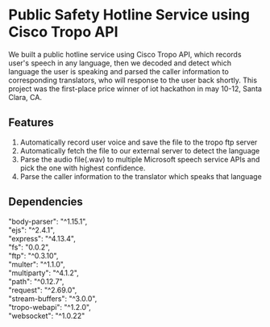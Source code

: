 ﻿# Public Safety Hotline Service using Cisco Tropo API

We built a public hotline service using Cisco Tropo API, which records user's speech in any language, then we decoded and detect which language the user is speaking and parsed the caller information to corresponding translators, who will response to the user back shortly. This project was the first-place price winner of iot hackathon in may 10-12, Santa Clara, CA.  

## Features
1. Automatically record user voice and save the file to the tropo ftp server
2. Automatically fetch the file to our external server to detect the language
3. Parse the audio file(.wav) to multiple Microsoft speech service APIs and pick the one with highest confidence.
4. Parse the caller information to the translator which speaks that language


## Dependencies
"body-parser": "^1.15.1",  
    "ejs": "^2.4.1",  
    "express": "^4.13.4",  
    "fs": "0.0.2",  
    "ftp": "^0.3.10",  
    "multer": "^1.1.0",  
    "multiparty": "^4.1.2",  
    "path": "^0.12.7",  
    "request": "^2.69.0",  
    "stream-buffers": "^3.0.0",  
    "tropo-webapi": "^1.2.0",  
    "websocket": "^1.0.22"  

